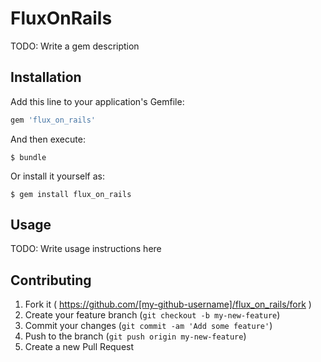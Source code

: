 # FluxOnRails

TODO: Write a gem description

## Installation

Add this line to your application's Gemfile:

```ruby
gem 'flux_on_rails'
```

And then execute:

    $ bundle

Or install it yourself as:

    $ gem install flux_on_rails

## Usage

TODO: Write usage instructions here

## Contributing

1. Fork it ( https://github.com/[my-github-username]/flux_on_rails/fork )
2. Create your feature branch (`git checkout -b my-new-feature`)
3. Commit your changes (`git commit -am 'Add some feature'`)
4. Push to the branch (`git push origin my-new-feature`)
5. Create a new Pull Request
